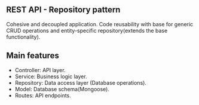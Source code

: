 ## REST API - Repository pattern
Cohesive and decoupled application. Code reusability with base for generic CRUD operations and entity-specific repository(extends the base functionality).

## Main features
* Controller: API layer.
* Service: Business logic layer.
* Repository: Data access layer (Database operations). 
* Model: Database schema(Mongoose).
* Routes: API endpoints.
